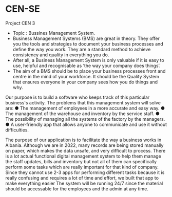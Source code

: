 # CEN-SE
Project CEN 3
* Topic : Bussines Management System.
* Business Management Systems (BMS) are great in theory.  They offer you the tools and strategies to document your business processes and define the way you work.  They are a standard method to achieve consistency and quality in everything you do.
* After all, a Business Management System is only valuable if it is easy to use, helpful and recognisable as ‘the way your company does things’.
* The aim of a BMS should be to place your business processes front and centre in the mind of your workforce. 
It should be the Quality System that ensures everyone in your company sees how you do things and why. 

Our purpose is to build a software who keeps track of this particular business's activity.
The problems that this management system will solve are: 
● The management of employees in a more accurate and easy way.
● The management of the warehouse and inventory by the service staff. 
● The possibility of managing all the systems of the factory by the managers. 
● A user-friendly app that allows anyone to communicate and use it without difficulties.

The purpose of our application is to facilitate the way a business works in Albania. Although we 
are in 2022, many records are being stored manually on paper, which makes the data unsafe, 
and very difficult to process. There is a lot actual functional digital management system to help 
them manage the staff updates, bills and inventory but not all of them can specifically perform 
some tasks which are really important for that kind of company. Since they cannot use 2-3 
apps for performing different tasks because it is really confusing and requires a lot of time and 
effort, we built that app to make everything easier
The system will be running 24/7 since the material should be accessable for the employees 
and the admin at any time.
